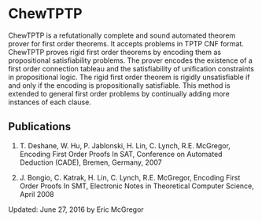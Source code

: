 # ChewTPTP

ChewTPTP is a refutationally complete and sound automated theorem prover for first order theorems. It accepts problems in TPTP CNF format.  ChewTPTP proves rigid first order theorems by encoding them as propositional satisfiability problems. The prover encodes the existence of a first order connection tableau and the satisfiability of unification constraints in propositional logic. The rigid first order theorem is rigidly unsatisfiable if and only if the encoding is propositionally satisfiable. This method is extended to general first order problems by continually adding more instances of each clause.

## Publications

1. T. Deshane, W. Hu, P. Jablonski, H. Lin, C. Lynch, R.E. McGregor, Encoding First Order Proofs In SAT, Conference on Automated Deduction (CADE), Bremen, Germany, 2007

2. J. Bongio, C. Katrak, H. Lin, C. Lynch, R.E. McGregor, Encoding First Order Proofs In SMT, Electronic Notes in Theoretical Computer Science, April 2008

Updated: June 27, 2016 by Eric McGregor

